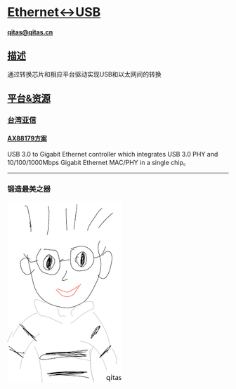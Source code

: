 # [Ethernet<->USB](https://github.com/qitas/Ethernet-USB) 

#### qitas@qitas.cn

## [描述](https://github.com/qitas/Ethernet-USB/wiki) 

通过转换芯片和相应平台驱动实现USB和以太网间的转换

## [平台&资源](qitas/)

### [台湾亚信](asix/)

#### [AX88179方案](https://www.asix.com.tw/products.php?op=pItemdetail&PItemID=131;71;112) 

USB 3.0 to Gigabit Ethernet controller which integrates USB 3.0 PHY and 10/100/1000Mbps Gigabit Ethernet MAC/PHY in a single chip。


---

### 锻造最美之器

[![sites](qitas/qitas.png)](http://www.qitas.cn)
